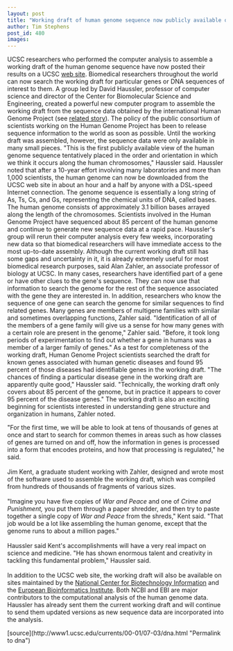 ```yaml
---
layout: post
title: "Working draft of human genome sequence now publicly available on UCSC web site"
author: Tim Stephens
post_id: 480
images:
---
```


<p>
  UCSC researchers who performed the computer analysis to assemble a working draft of the human genome sequence have now posted their results on a UCSC <a href="http://genome.ucsc.edu">web site</a>. Biomedical researchers throughout the world can now search the working draft for particular genes or DNA sequences of interest to them. A group led by David Haussler, professor of computer science and director of the Center for Biomolecular Science and Engineering, created a powerful new computer program to assemble the working draft from the sequence data obtained by the international Human Genome Project (see <a href="haussler.html">related story</a>). The policy of the public consortium of scientists working on the Human Genome Project has been to release sequence information to the world as soon as possible. Until the working draft was assembled, however, the sequence data were only available in many small pieces. "This is the first publicly available view of the human genome sequence tentatively placed in the order and orientation in which we think it occurs along the human chromosomes," Haussler said. Haussler noted that after a 10-year effort involving many laboratories and more than 1,000 scientists, the human genome can now be downloaded from the UCSC web site in about an hour and a half by anyone with a DSL-speed Internet connection. The genome sequence is essentially a long string of As, Ts, Cs, and Gs, representing the chemical units of DNA, called bases. The human genome consists of approximately 3.1 billion bases arrayed along the length of the chromosomes. Scientists involved in the Human Genome Project have sequenced about 85 percent of the human genome and continue to generate new sequence data at a rapid pace. Haussler's group will rerun their computer analysis every few weeks, incorporating new data so that biomedical researchers will have immediate access to the most up-to-date assembly. Although the current working draft still has some gaps and uncertainty in it, it is already extremely useful for most biomedical research purposes, said Alan Zahler, an associate professor of biology at UCSC. In many cases, researchers have identified part of a gene or have other clues to the gene's sequence. They can now use that information to search the genome for the rest of the sequence associated with the gene they are interested in. In addition, researchers who know the sequence of one gene can search the genome for similar sequences to find related genes. Many genes are members of multigene families with similar and sometimes overlapping functions, Zahler said. "Identification of all of the members of a gene family will give us a sense for how many genes with a certain role are present in the genome," Zahler said. "Before, it took long periods of experimentation to find out whether a gene in humans was a member of a larger family of genes." As a test for completeness of the working draft, Human Genome Project scientists searched the draft for known genes associated with human genetic diseases and found 95 percent of those diseases had identifiable genes in the working draft. "The chances of finding a particular disease gene in the working draft are apparently quite good," Haussler said. "Technically, the working draft only covers about 85 percent of the genome, but in practice it appears to cover 95 percent of the disease genes." The working draft is also an exciting beginning for scientists interested in understanding gene structure and organization in humans, Zahler noted.
</p>
<p>
  "For the first time, we will be able to look at tens of thousands of genes at once and start to search for common themes in areas such as how classes of genes are turned on and off, how the information in genes is processed into a form that encodes proteins, and how that processing is regulated," he said.<br>
  <br>
  Jim Kent, a graduate student working with Zahler, designed and wrote most of the software used to assemble the working draft, which was compiled from hundreds of thousands of fragments of various sizes.<br>
  <br>
  "Imagine you have five copies of <i>War and Peace</i> and one of <i>Crime and Punishment,</i> you put them through a paper shredder, and then try to paste together a single copy of <i>War and Peace</i> from the shreds," Kent said. "That job would be a lot like assembling the human genome, except that the genome runs to about a million pages."<br>
  <br>
  Haussler said Kent's accomplishments will have a very real impact on science and medicine. "He has shown enormous talent and creativity in tackling this fundamental problem," Haussler said.<br>
  <br>
  In addition to the UCSC web site, the working draft will also be available on sites maintained by the <a href="http://www.ncbi.nlm.nih.gov">National Center for Biotechnology Information</a> and the <a href="http://www.ebi.ac.uk/">European Bioinformatics Institute</a>. Both NCBI and EBI are major contributors to the computational analysis of the human genome data. Haussler has already sent them the current working draft and will continue to send them updated versions as new sequence data are incorporated into the analysis.<br>
</p>
<p>

</p>
[source](http://www1.ucsc.edu/currents/00-01/07-03/dna.html "Permalink to dna")
